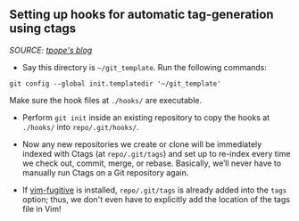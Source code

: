 ## Setting up hooks for automatic tag-generation using ctags

_SOURCE: [tpope's blog](http://tbaggery.com/2011/08/08/effortless-ctags-with-git.html)_

- Say this directory is `~/git_template`. Run the following commands:
```
git config --global init.templatedir '~/git_template'
```
Make sure the hook files at `./hooks/` are executable.

- Perform `git init` inside an existing repository to copy the hooks at
  `./hooks/` into `repo/.git/hooks/`.

- Now any new repositories we create or clone will be immediately indexed with
  Ctags (at `repo/.git/tags`) and set up to re-index every time we check out, commit, merge, or
  rebase. Basically, we’ll never have to manually run Ctags on a Git repository
  again.

- If [vim-fugitive](https://github.com/tpope/vim-fugitive) is installed,
  `repo/.git/tags` is already added into the `tags` option; thus, we don't even
  have to explicitly add the location of the tags file in Vim!


